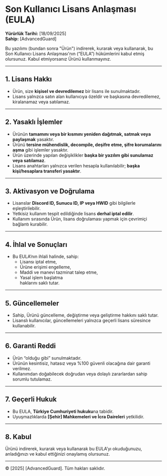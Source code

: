 # Son Kullanıcı Lisans Anlaşması (EULA)

**Yürürlük Tarihi:** [18/09/2025]  
**Sahip:** [AdvancedGuard]  

Bu yazılımı (bundan sonra "Ürün") indirerek, kurarak veya kullanarak, bu Son Kullanıcı Lisans Anlaşması'nın (“EULA”) hükümlerini kabul etmiş olursunuz. Kabul etmiyorsanız Ürünü kullanmayınız.

---

## 1. Lisans Hakkı
- Ürün, size **kişisel ve devredilemez** bir lisans ile sunulmaktadır.  
- Lisans yalnızca satın alan kullanıcıya özeldir ve başkasına devredilemez, kiralanamaz veya satılamaz.  

---

## 2. Yasaklı İşlemler
- Ürünün **tamamını veya bir kısmını yeniden dağıtmak, satmak veya paylaşmak** yasaktır.  
- Ürünü **tersine mühendislik, decompile, deşifre etme, şifre korumalarını aşma** gibi işlemler yasaktır.  
- Ürün üzerinde yapılan değişiklikler **başka bir yazılım gibi sunulamaz veya satılamaz**.  
- Lisans anahtarları yalnızca verilen hesapla kullanılabilir; **başka kişi/hesaplara transferi yasaktır**.  

---

## 3. Aktivasyon ve Doğrulama
- Lisanslar **Discord ID, Sunucu ID, IP veya HWID** gibi bilgilerle eşleştirilebilir.  
- Yetkisiz kullanım tespit edildiğinde lisans **derhal iptal edilir**.  
- Kullanım sırasında Ürün, lisans doğrulaması yapmak için çevrimiçi bağlantı kurabilir.  

---

## 4. İhlal ve Sonuçları
- Bu EULA’nın ihlali halinde, sahip:  
  - Lisansı iptal etme,  
  - Ürüne erişimi engelleme,  
  - Maddi ve manevi tazminat talep etme,  
  - Yasal işlem başlatma  
  haklarını saklı tutar.  

---

## 5. Güncellemeler
- Sahip, Ürünü güncelleme, değiştirme veya geliştirme hakkını saklı tutar.  
- Lisanslı kullanıcılar, güncellemeleri yalnızca geçerli lisans süresince kullanabilir.  

---

## 6. Garanti Reddi
- Ürün “olduğu gibi” sunulmaktadır.  
- Ürünün kesintisiz, hatasız veya %100 güvenli olacağına dair garanti verilmez.  
- Kullanımdan doğabilecek doğrudan veya dolaylı zararlardan sahip sorumlu tutulamaz.  

---

## 7. Geçerli Hukuk
- Bu EULA, **Türkiye Cumhuriyeti hukuku**na tabidir.  
- Uyuşmazlıklarda **[Şehir] Mahkemeleri ve İcra Daireleri** yetkilidir.  

---

## 8. Kabul
Ürünü indirerek, kurarak veya kullanarak bu EULA’yı okuduğunuzu, anladığınızı ve kabul ettiğinizi onaylamış olursunuz.

---

© [2025] [AdvancedGuard]. Tüm hakları saklıdır.
